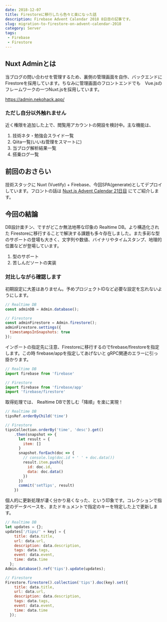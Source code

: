 ```yaml
---
date: 2018-12-07
title: Firestoreに移行したら色々と楽になった話
description: Firebase Advent Calendar 2018 8日目の記事です。
slug: migration-to-firestore-on-advent-calendar-2018
category: Server
tags: 
 - Firebase
 - Firestore
---
```


## Nuxt Adminとは

当ブログの問い合わせを管理するため、裏側の管理画面を自作、バックエンドに Firestoreを採用しています。ちなみに管理画面のフロントエンドでも　Vue.jsのフレームワークの一つNuxt.jsを採用しています。

<a class="link-preview" href="https://admin.nekohack.app/">https://admin.nekohack.app/</a>

### ただし自分以外触れません

近く権限を追加した上で、閲覧用アカウントの開設を検討中。主な機能は、

1. 技術ネタ・勉強会スライド一覧
2. Qiita一覧(いいね管理をスマートに)
3. 当ブログ解析結果一覧
4. 搭乗ログ一覧

## 前回のおさらい

技術スタックに Nuxt (Vuetify) + Firebase、今回SPA(generate)としてデプロイしています。フロントの話は [Nuxt.js Advent Calendar 21日目](https://webneko.info/posts/doing-my-best-to-atomic-design-on-advent-calendar-2018) にてご紹介します。

## 今回の結論

DB設計楽チン、ですがどこか無法地帯な印象の Realtime DB。より構造化された Firestoreに移行することで解決する課題も多々存在しました。また多彩な型のサポートの登場も大きく、文字列や数値、バイナリやタイムスタンプ、地理的位置などが登場しています。

1. 型のサポート
2. 苦しんだソートの実装

### 対比しながら確認します

初期設定に大差はありません。予めプロジェクトIDなど必要な設定を忘れないようにします。

```js
// Realtime DB
const adminDB = Admin.database();

// Firestore
const adminFirestore = Admin.firestore();
adminFirestore.settings({
  timestampsInSnapshots: true
});
```

インポートの指定先に注意、Firestoreに移行するのでfirebase/firestoreを指定します。この時 firebase/appを指定してあげないと gRPC関連のエラーに引っ掛かります。

```js
// Realtime DB
import firebase from 'firebase'

// Firestore
import firebase from 'firebase/app'
import 'firebase/firestore'
```

取得処理では、 Realtime DBで苦しむ「降順」を楽に実現！

```js
// Realtime DB
tipsRef.orderByChild('time')

// Firestore
tipsCollection.orderBy('time', 'desc').get()
    .then(snapshot => {
      let result = {
        item: []
      }
      snapshot.forEach(doc => {
        // console.log(doc.id + ' ' + doc.data())
        result.item.push({
          id: doc.id,
          data: doc.data()
        })
      })
      commit('setTips', result)
    })
```

個人的に更新処理が凄く分かり易くなった、という印象です。コレクションで指定のデータベースを、またドキュメントで指定のキーを特定した上で更新します。

```js
// Realtime DB
let updates = {};
updates['/tips/' + key] = {
    title: data.title,
    url: data.url,
    description: data.description,
    tags: data.tags,
    event: data.event,
    time: data.time
  };
Admin.database().ref('tips').update(updates);

// Firestore
Firestore.firestore().collection('tips').doc(key).set({
    title: data.title,
    url: data.url,
    description: data.description,
    tags: data.tags,
    event: data.event,
    time: data.time
  });
```

